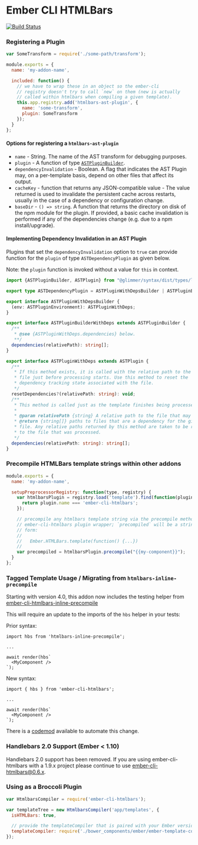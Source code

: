 # Ember CLI HTMLBars

<a href="https://github.com/ember-cli/ember-cli-htmlbars/actions"><img alt="Build Status" src="https://github.com/ember-cli/ember-cli-htmlbars/workflows/ci/badge.svg"></a>

### Registering a Plugin

```javascript
var SomeTransform = require('./some-path/transform');

module.exports = {
  name: 'my-addon-name',

  included: function() {
    // we have to wrap these in an object so the ember-cli
    // registry doesn't try to call `new` on them (new is actually
    // called within htmlbars when compiling a given template).
    this.app.registry.add('htmlbars-ast-plugin', {
      name: 'some-transform',
      plugin: SomeTransform
    });
  }
};
```

#### Options for registering a `htmlbars-ast-plugin`

* `name` - String. The name of the AST transform for debugging purposes.
* `plugin` - A function of type [`ASTPluginBuilder`](https://github.com/glimmerjs/glimmer-vm/blob/master/packages/%40glimmer/syntax/lib/parser/tokenizer-event-handlers.ts#L329-L341).
* `dependencyInvalidation` - Boolean. A flag that indicates the AST Plugin may, on a per-template basis, depend on other files that affect its output.
* `cacheKey` - function that returns any JSON-compatible value - The value returned is used to invalidate the persistent cache across restarts, usually in the case of a dependency or configuration change.
* `baseDir` - `() => string`. A function that returns the directory on disk of the npm module for the plugin. If provided, a basic cache invalidation is performed if any of the dependencies change (e.g. due to a npm install/upgrade).

#### Implementing Dependency Invalidation in an AST Plugin

Plugins that set the `dependencyInvalidation` option to `true` can provide function for the `plugin` of type `ASTDependencyPlugin` as given below.

Note: the `plugin` function is invoked without a value for `this` in context.

```ts
import {ASTPluginBuilder, ASTPlugin} from "@glimmer/syntax/dist/types/lib/parser/tokenizer-event-handlers";

export type ASTDependencyPlugin = ASTPluginWithDepsBuilder | ASTPluginBuilderWithDeps;

export interface ASTPluginWithDepsBuilder {
  (env: ASTPluginEnvironment): ASTPluginWithDeps;
}

export interface ASTPluginBuilderWithDeps extends ASTPluginBuilder {
  /**
   * @see {ASTPluginWithDeps.dependencies} below.
   **/
  dependencies(relativePath): string[];
}

export interface ASTPluginWithDeps extends ASTPlugin {
  /**
   * If this method exists, it is called with the relative path to the current
   * file just before processing starts. Use this method to reset the
   * dependency tracking state associated with the file.
   */
  resetDependencies?(relativePath: string): void;
  /**
   * This method is called just as the template finishes being processed.
   *
   * @param relativePath {string} A relative path to the file that may have dependencies.
   * @return {string[]} paths to files that are a dependency for the given
   * file. Any relative paths returned by this method are taken to be relative
   * to the file that was processed.
   */
  dependencies(relativePath: string): string[];
}
```

### Precompile HTMLBars template strings within other addons

```javascript
module.exports = {
  name: 'my-addon-name',

  setupPreprocessorRegistry: function(type, registry) {
    var htmlbarsPlugin = registry.load('template').find(function(plugin) {
      return plugin.name === 'ember-cli-htmlbars';
    });

    // precompile any htmlbars template string via the precompile method on the
    // ember-cli-htmlbars plugin wrapper; `precompiled` will be a string of the
    // form:
    //
    //   Ember.HTMLBars.template(function() {...})
    //
    var precompiled = htmlbarsPlugin.precompile("{{my-component}}");
  }
};
```

### Tagged Template Usage / Migrating from `htmlbars-inline-precompile`

Starting with version 4.0, this addon now includes the testing helper from [ember-cli-htmlbars-inline-precompile](https://github.com/ember-cli/ember-cli-htmlbars-inline-precompile)

This will require an update to the imports of the `hbs` helper in your tests:

Prior syntax:

```
import hbs from 'htmlbars-inline-precompile';

...

await render(hbs`
  <MyComponent />
`);
```

New syntax:

```
import { hbs } from 'ember-cli-htmlbars';

...

await render(hbs`
  <MyComponent />
`);
```

There is a [codemod](https://github.com/ember-codemods/ember-cli-htmlbars-inline-precompile-codemod) available to automate this change.

### Handlebars 2.0 Support (Ember < 1.10)

Handlebars 2.0 support has been removed. If you are using ember-cli-htmlbars with a 1.9.x project please continue
to use ember-cli-htmlbars@0.6.x.

### Using as a Broccoli Plugin

```javascript
var HtmlbarsCompiler = require('ember-cli-htmlbars');

var templateTree = new HtmlbarsCompiler('app/templates', {
  isHTMLBars: true,

  // provide the templateCompiler that is paired with your Ember version
  templateCompiler: require('./bower_components/ember/ember-template-compiler')
});
```
